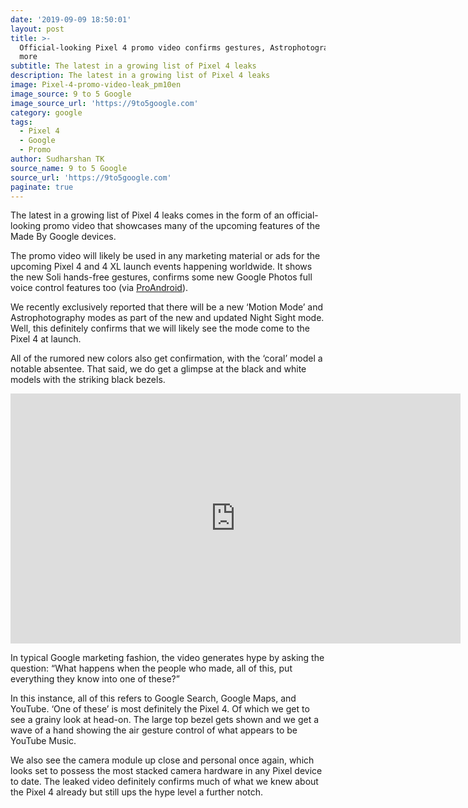 ```yaml
---
date: '2019-09-09 18:50:01'
layout: post
title: >-
  Official-looking Pixel 4 promo video confirms gestures, Astrophotography mode,
  more
subtitle: The latest in a growing list of Pixel 4 leaks
description: The latest in a growing list of Pixel 4 leaks
image: Pixel-4-promo-video-leak_pm10en
image_source: 9 to 5 Google
image_source_url: 'https://9to5google.com'
category: google
tags:
  - Pixel 4
  - Google
  - Promo
author: Sudharshan TK
source_name: 9 to 5 Google
source_url: 'https://9to5google.com'
paginate: true
---
```

The latest in a growing list of Pixel 4 leaks comes in the form of an official-looking promo video that showcases many of the upcoming features of the Made By Google devices.

The promo video will likely be used in any marketing material or ads for the upcoming Pixel 4 and 4 XL launch events happening worldwide. It shows the new Soli hands-free gestures, confirms some new Google Photos full voice control features too (via [ProAndroid](https://www.proandroid.com/google-pixel-4-anuncio-filtrado/)).

We recently exclusively reported that there will be a new ‘Motion Mode’ and Astrophotography modes as part of the new and updated Night Sight mode. Well, this definitely confirms that we will likely see the mode come to the Pixel 4 at launch.

All of the rumored new colors also get confirmation, with the ‘coral’ model a notable absentee. That said, we do get a glimpse at the black and white models with the striking black bezels.

<iframe width="720" height="400" src="https://www.youtube.com/embed/_Fz7b3I0Dso" frameborder="0" allow="accelerometer; autoplay; encrypted-media; gyroscope; picture-in-picture" allowfullscreen></iframe>

In typical Google marketing fashion, the video generates hype by asking the question: “What happens when the people who made, all of this, put everything they know into one of these?”

In this instance, all of this refers to Google Search, Google Maps, and YouTube. ‘One of these’ is most definitely the Pixel 4. Of which we get to see a grainy look at head-on. The large top bezel gets shown and we get a wave of a hand showing the air gesture control of what appears to be YouTube Music.

We also see the camera module up close and personal once again, which looks set to possess the most stacked camera hardware in any Pixel device to date. The leaked video definitely confirms much of what we knew about the Pixel 4 already but still ups the hype level a further notch.
